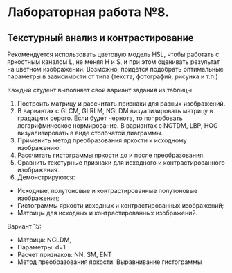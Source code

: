 # Лабораторная работа №8.

## Текстурный анализ и контрастирование

Рекомендуется использовать цветовую модель HSL, чтобы работать с яркостным
каналом L, не меняя H и S, и при этом оценивать результат на цветном изображении.
Возможно, придётся подобрать оптимальные параметры в зависимости от типа
(текста, фотографий, рисунка и т.п.)

Каждый студент выполняет свой вариант задания из таблицы.

1. Построить матрицу и рассчитать признаки для разных изображений.
2. В вариантах с GLCM, GLRLM, NGLDM визуализировать матрицу в градациях
серого. Если будет чернота, то попробовать логарифмическое нормирование.
В вариантах с NGTDM, LBP, HOG визуализировать в виде столбчатой диаграммы.
3.  Применить метод преобразования яркости к исходному изображению.
4. Рассчитать гистограммы яркости до и после преобразования.
5. Сравнить текстурные признаки для исходного и контрастированного изображения.
6. Демонстрируются:
* Исходные, полутоновые и контрастированные полутоновые изображения;
* Гистограммы яркости исходных и контрастированных изображений; 
* Матрицы для исходных и контрастированных изображений.

Вариант 15: 

* Матрица: NGLDM, 
* Параметры: d=1 
* Расчет признаков: NN, SM, ENT 
* Метод преобразования яркости: Выравнивание гистограммы